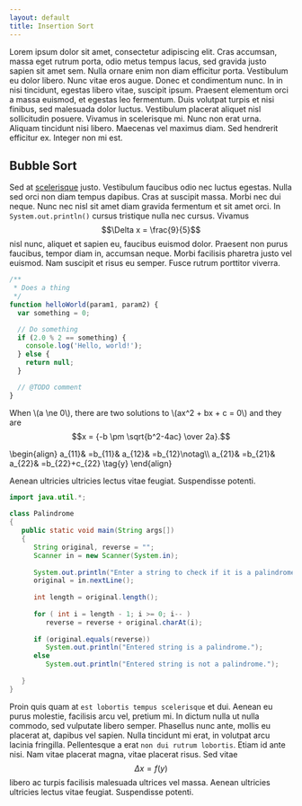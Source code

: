 ```yaml
---
layout: default
title: Insertion Sort
---
```


Lorem ipsum dolor sit amet, consectetur adipiscing elit. Cras accumsan, massa eget rutrum porta, odio metus tempus lacus, sed gravida justo sapien sit amet sem. Nulla ornare enim non diam efficitur porta. Vestibulum eu dolor libero. Nunc vitae eros augue. Donec et condimentum nunc. In in nisi tincidunt, egestas libero vitae, suscipit ipsum. Praesent elementum orci a massa euismod, et egestas leo fermentum. Duis volutpat turpis et nisi finibus, sed malesuada dolor luctus. Vestibulum placerat aliquet nisl sollicitudin posuere. Vivamus in scelerisque mi. Nunc non erat urna. Aliquam tincidunt nisi libero. Maecenas vel maximus diam. Sed hendrerit efficitur ex. Integer non mi est. 

## Bubble Sort

 Sed at [scelerisque](https://csbook.mazeika.me) justo. Vestibulum faucibus odio nec luctus egestas. Nulla sed orci non diam tempus dapibus. Cras at suscipit massa. Morbi nec dui neque. Nunc nec nisl sit amet diam gravida fermentum et sit amet orci. In `System.out.println()` cursus tristique nulla nec cursus. Vivamus $$\Delta x = \frac{9}{5}$$ nisl nunc, aliquet et sapien eu, faucibus euismod dolor. Praesent non purus faucibus, tempor diam in, accumsan neque. Morbi facilisis pharetra justo vel euismod. Nam suscipit et risus eu semper. Fusce rutrum porttitor viverra.

```javascript
/**
 * Does a thing
 */
function helloWorld(param1, param2) {
  var something = 0;

  // Do something
  if (2.0 % 2 == something) {
    console.log('Hello, world!');
  } else {
    return null;
  }

  // @TODO comment
}
```

When \\(a \ne 0\\), there are two solutions to \\(ax^2 + bx + c = 0\\) and they are
$$x = {-b \pm \sqrt{b^2-4ac} \over 2a}.$$

<p>
\begin{align}
a_{11}& =b_{11}& a_{12}& =b_{12}\notag\\
a_{21}& =b_{21}& a_{22}& =b_{22}+c_{22} \tag{y}
\end{align}
</p>

Aenean ultricies ultricies lectus vitae feugiat. Suspendisse potenti.

```java
import java.util.*;
 
class Palindrome
{
   public static void main(String args[])
   {
      String original, reverse = "";
      Scanner in = new Scanner(System.in);
 
      System.out.println("Enter a string to check if it is a palindrome");
      original = in.nextLine();
 
      int length = original.length();
 
      for ( int i = length - 1; i >= 0; i-- )
         reverse = reverse + original.charAt(i);
 
      if (original.equals(reverse))
         System.out.println("Entered string is a palindrome.");
      else
         System.out.println("Entered string is not a palindrome.");
 
   }
}
```

Proin quis quam at `est lobortis tempus scelerisque` et dui. Aenean eu purus molestie, facilisis arcu vel, pretium mi. In dictum nulla ut nulla commodo, sed vulputate libero semper. Phasellus nunc ante, mollis eu placerat at, dapibus vel sapien. Nulla tincidunt mi erat, in volutpat arcu lacinia fringilla. Pellentesque a erat `non dui rutrum lobortis`. Etiam id ante nisi. Nam vitae placerat magna, vitae placerat risus. Sed vitae $$\Delta x = f(y)$$ libero ac turpis facilisis malesuada ultrices vel massa. Aenean ultricies ultricies lectus vitae feugiat. Suspendisse potenti.
